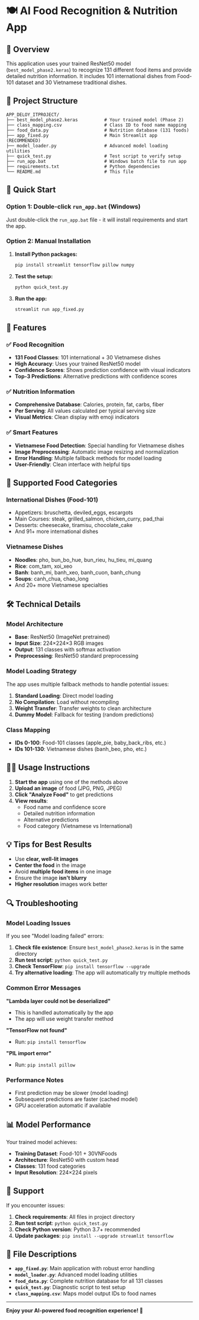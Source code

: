 # 🍽️ AI Food Recognition & Nutrition App

## 📖 Overview

This application uses your trained ResNet50 model (`best_model_phase2.keras`) to recognize 131 different food items and provide detailed nutrition information. It includes 101 international dishes from Food-101 dataset and 30 Vietnamese traditional dishes.

## 📁 Project Structure

```
APP_DELOY_ITPROJECT/
├── best_model_phase2.keras          # Your trained model (Phase 2)
├── class_mapping.csv                # Class ID to food name mapping
├── food_data.py                     # Nutrition database (131 foods)
├── app_fixed.py                     # Main Streamlit app (RECOMMENDED)
├── model_loader.py                  # Advanced model loading utilities
├── quick_test.py                    # Test script to verify setup
├── run_app.bat                      # Windows batch file to run app
├── requirements.txt                 # Python dependencies
└── README.md                        # This file
```

## 🚀 Quick Start

### Option 1: Double-click `run_app.bat` (Windows)

Just double-click the `run_app.bat` file - it will install requirements and start the app.

### Option 2: Manual Installation

1. **Install Python packages:**

   ```bash
   pip install streamlit tensorflow pillow numpy
   ```

2. **Test the setup:**

   ```bash
   python quick_test.py
   ```

3. **Run the app:**
   ```bash
   streamlit run app_fixed.py
   ```

## 🔧 Features

### ✅ Food Recognition

- **131 Food Classes**: 101 international + 30 Vietnamese dishes
- **High Accuracy**: Uses your trained ResNet50 model
- **Confidence Scores**: Shows prediction confidence with visual indicators
- **Top-3 Predictions**: Alternative predictions with confidence scores

### ✅ Nutrition Information

- **Comprehensive Database**: Calories, protein, fat, carbs, fiber
- **Per Serving**: All values calculated per typical serving size
- **Visual Metrics**: Clean display with emoji indicators

### ✅ Smart Features

- **Vietnamese Food Detection**: Special handling for Vietnamese dishes
- **Image Preprocessing**: Automatic image resizing and normalization
- **Error Handling**: Multiple fallback methods for model loading
- **User-Friendly**: Clean interface with helpful tips

## 🍜 Supported Food Categories

### International Dishes (Food-101)

- Appetizers: bruschetta, deviled_eggs, escargots
- Main Courses: steak, grilled_salmon, chicken_curry, pad_thai
- Desserts: cheesecake, tiramisu, chocolate_cake
- And 91+ more international dishes

### Vietnamese Dishes

- **Noodles**: pho, bun_bo_hue, bun_rieu, hu_tieu, mi_quang
- **Rice**: com_tam, xoi_xeo
- **Banh**: banh_mi, banh_xeo, banh_cuon, banh_chung
- **Soups**: canh_chua, chao_long
- And 20+ more Vietnamese specialties

## 🛠️ Technical Details

### Model Architecture

- **Base**: ResNet50 (ImageNet pretrained)
- **Input Size**: 224×224×3 RGB images
- **Output**: 131 classes with softmax activation
- **Preprocessing**: ResNet50 standard preprocessing

### Model Loading Strategy

The app uses multiple fallback methods to handle potential issues:

1. **Standard Loading**: Direct model loading
2. **No Compilation**: Load without recompiling
3. **Weight Transfer**: Transfer weights to clean architecture
4. **Dummy Model**: Fallback for testing (random predictions)

### Class Mapping

- **IDs 0-100**: Food-101 classes (apple_pie, baby_back_ribs, etc.)
- **IDs 101-130**: Vietnamese dishes (banh_beo, pho, etc.)

## 🏃‍♂️ Usage Instructions

1. **Start the app** using one of the methods above
2. **Upload an image** of food (JPG, PNG, JPEG)
3. **Click "Analyze Food"** to get predictions
4. **View results**:
   - Food name and confidence score
   - Detailed nutrition information
   - Alternative predictions
   - Food category (Vietnamese vs International)

## 💡 Tips for Best Results

- Use **clear, well-lit images**
- **Center the food** in the image
- Avoid **multiple food items** in one image
- Ensure the image **isn't blurry**
- **Higher resolution** images work better

## 🔍 Troubleshooting

### Model Loading Issues

If you see "Model loading failed" errors:

1. **Check file existence**: Ensure `best_model_phase2.keras` is in the same directory
2. **Run test script**: `python quick_test.py`
3. **Check TensorFlow**: `pip install tensorflow --upgrade`
4. **Try alternative loading**: The app will automatically try multiple methods

### Common Error Messages

**"Lambda layer could not be deserialized"**

- This is handled automatically by the app
- The app will use weight transfer method

**"TensorFlow not found"**

- Run: `pip install tensorflow`

**"PIL import error"**

- Run: `pip install pillow`

### Performance Notes

- First prediction may be slower (model loading)
- Subsequent predictions are faster (cached model)
- GPU acceleration automatic if available

## 📊 Model Performance

Your trained model achieves:

- **Training Dataset**: Food-101 + 30VNFoods
- **Architecture**: ResNet50 with custom head
- **Classes**: 131 food categories
- **Input Resolution**: 224×224 pixels

## 🤝 Support

If you encounter issues:

1. **Check requirements**: All files in project directory
2. **Run test script**: `python quick_test.py`
3. **Check Python version**: Python 3.7+ recommended
4. **Update packages**: `pip install --upgrade streamlit tensorflow`

## 📝 File Descriptions

- **`app_fixed.py`**: Main application with robust error handling
- **`model_loader.py`**: Advanced model loading utilities
- **`food_data.py`**: Complete nutrition database for all 131 classes
- **`quick_test.py`**: Diagnostic script to test setup
- **`class_mapping.csv`**: Maps model output IDs to food names

---

**Enjoy your AI-powered food recognition experience! 🎉**
